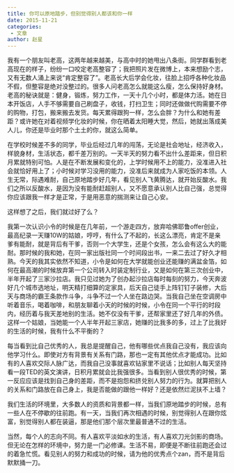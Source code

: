 ```yaml
---
title: 你可以原地踏步，但别觉得别人都该和你一样
date: 2015-11-21
categories:
 - 文章
author: 赵星
---
```


我有一个朋友叫老高，这两年越来越美，与高中时的她甩出八条街。同学群看到老高现在的样子，纷纷一口咬定老高整容了；我把照片发在微博上，本来想励个志，又有无数人涌上来说“肯定整容了”。老高长大后学会化妆，往脸上招呼各种化妆品不假，但整容是绝对没整过的。很多人问老高怎么就能这么瘦，怎么保持好身材。老高的秘诀就是：健身，锻炼，努力工作，一天十几个小时，都是体力活。她在日本开饭店，人手不够需要自己刷盘子，收钱，打扫卫生；同时还做做代购需要不停的购物，打包，搬来搬去发货。每天累得跟狗一样，怎么会胖？为什么和她有差距？或许她在对着视频学化妆的时候，你在晒着太阳睡大觉，然后，她就出落成美人儿，你还是毕业时那个土土的你，就这么简单。

在学校时候差不多的同学，毕业后经过几年的闯荡，无论是社会地址，经济收入，样貌身材，生活状态，都千差万别的。一天半天的努力看不出什么差距来，但日积月累就特别可怕。人是在不断发展和变化的，上学时候用不上的能力，没准进入社会就恰好用上了；小时候对学习没用的能力，没准后来就成为人家吃饭的本领。人生无常，际遇难耐，自己原地踏步好几年，看见别人飞黄腾达，就开始反酸水。我们之所以反酸水，是因为没有能耐赶超别人，又不愿意承认别人比自己强，总觉得你应该跟我一样才是正常，于是用恶意的揣测来让自己心安。

这样想了之后，我们就过好了么？

我第一次认识小令的时候是在几年前，一个游走四方，放弃哈佛耶鲁offer创业，最高纪录一天赚10W的姑娘，哼哼，有什么了不起的，长这么漂亮，肯定不是亲爹有能耐，就是背后有干爹，否则一个大学生，还是个女孩，怎么会有这么大的能耐。那时候的我和她，在同一家出版社同一个时间段出书，一来二去过了好久才相熟。今天的我其实依然不知道，小令是如何在大学就能创业还能赚的满盆金箔，如何在最高潮的时候放弃第一个公司转入时装定制行业，又是如何在第三次创业中，半年开起了三家沙拉店。我只见过她为了创办起沙拉店每时每刻的努力，今天奔波好几个城市选地址，明天精打细算的定家具，后天自己徒手上阵钉钉子装修，大后天与商场的霸王条款作斗争，斗争不过一个人坐在路边哭。当我自己坐在空调房中听着音乐，喝着咖啡，和朋友聊着小天的时候的时候，小令在同一个平行的时段内，经历着与我天差地别的生活。她不仅没有干爹，还帮家里还了好几年的外债。这样一个姑娘，当她能一个人半年开起三家店，她赚的比我多的多，过上了比我好的生活的时候，我有什么不平衡的？

每当看到比自己优秀的人，我总是提醒自己，他有哪些优点我自己没有，我应该向他学习什么。即使对方有背景有关系有门路，那也一定有其他优点才能成功。比如有的人喜欢交际人脉广达，而我自己没事就喜欢钻家里不说话；比如别人每天坚持看一段TED的英文演讲，日积月累就会比我强很多。当看到别人很优秀的时候，第一反应应该是找到自己身的差距，而不是抱怨和挤兑别人努力的行为。就算把别人的关系和门路放在自己身上，我是否能做的跟他一样好？还是依然烂泥扶不上墙？

我们生活的环境里，大多数人的资质和背景都一样，当我们原地踏步的时候，总有一些人在不停歇的往前跑。有一天，当我们再次相遇的时候，别觉得别人在跟你炫富，别觉得别人都在装逼，那是他们那个层次里最普通不过的生活。

当然，每个人的志向不同。有人喜欢平淡如水的生活，有人喜欢刀光剑影的商场。但无论在怎样的环境中，努力是一门必修课。生活不易，即便是不断往前跑还会过的着急忙慌。看见别人的努力和成功的时候，请为他的优秀点个zan，而不是背后默默捅一刀。

